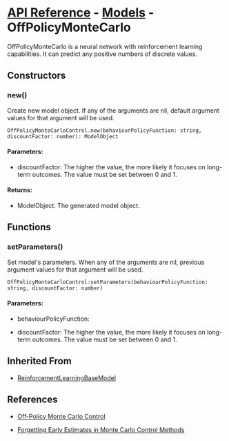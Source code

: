# [API Reference](../../API.md) - [Models](../Models.md) - OffPolicyMonteCarlo

OffPolicyMonteCarlo is a neural network with reinforcement learning capabilities. It can predict any positive numbers of discrete values.

## Constructors

### new()

Create new model object. If any of the arguments are nil, default argument values for that argument will be used.

```
OffPolicyMonteCarloControl.new(behaviourPolicyFunction: string, discountFactor: number): ModelObject
```

#### Parameters:

* discountFactor: The higher the value, the more likely it focuses on long-term outcomes. The value must be set between 0 and 1.

#### Returns:

* ModelObject: The generated model object.

## Functions

### setParameters()

Set model's parameters. When any of the arguments are nil, previous argument values for that argument will be used.

```
OffPolicyMonteCarloControl:setParameters(behaviourPolicyFunction: string, discountFactor: number)
```

#### Parameters:

* behaviourPolicyFunction: 

* discountFactor: The higher the value, the more likely it focuses on long-term outcomes. The value must be set between 0 and 1.

## Inherited From

* [ReinforcementLearningBaseModel](ReinforcementLearningBaseModel.md)

## References

* [Off-Policy Monte Carlo Control](http://incompleteideas.net/book/first/ebook/node56.html)

* [Forgetting Early Estimates in Monte Carlo Control Methods](https://ev.fe.uni-lj.si/3-2015/Vodopivec.pdf)
